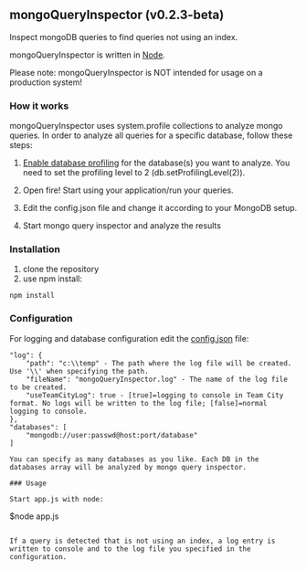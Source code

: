 ## mongoQueryInspector (v0.2.3-beta)
Inspect mongoDB queries to find queries not using an index.

mongoQueryInspector is written in [Node](http://www.nodejs.org/).

Please note: mongoQueryInspector is NOT intended for usage on a production system!

### How it works

mongoQueryInspector uses system.profile collections to analyze mongo queries. 
In order to analyze all queries for a specific database, follow these steps:

1. [Enable database profiling](http://docs.mongodb.org/manual/tutorial/manage-the-database-profiler/) for the database(s) you want to analyze. You need to set the profiling level to 2 (db.setProfilingLevel(2)).

2. Open fire! Start using your application/run your queries.

3. Edit the config.json file and change it according to your MongoDB setup.

4. Start mongo query inspector and analyze the results


### Installation

1. clone the repository
2. use npm install:
```
npm install
```

### Configuration

For logging and database configuration edit the [config.json](https://github.com/meckert/mongoQueryInspector/blob/master/config.json) file:
```
"log": {
	"path": "c:\\temp" - The path where the log file will be created. Use '\\' when specifying the path.
	"fileName": "mongoQueryInspector.log" - The name of the log file to be created.
	"useTeamCityLog": true - [true]=logging to console in Team City format. No logs will be written to the log file; [false]=normal logging to console.
},
"databases": [
	"mongodb://user:passwd@host:port/database"
]

You can specify as many databases as you like. Each DB in the databases array will be analyzed by mongo query inspector.

### Usage

Start app.js with node:
```
$node app.js
```

If a query is detected that is not using an index, a log entry is written to console and to the log file you specified in the configuration.